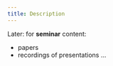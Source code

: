 ```yaml
---
title: Description 
---
```


Later: for **seminar** content:
- papers
- recordings of presentations
...
